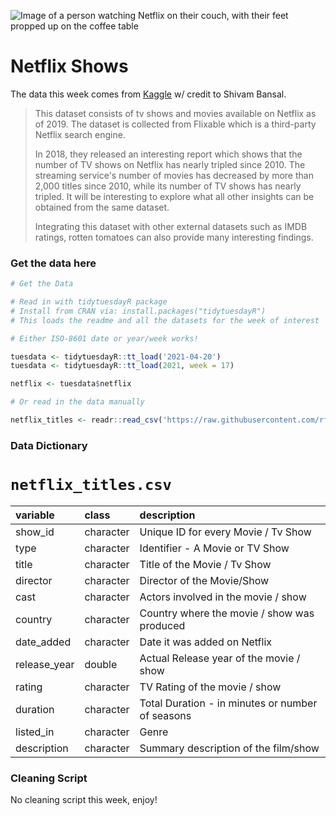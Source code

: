 ![Image of a person watching Netflix on their couch, with their feet propped up on the coffee table](https://images.unsplash.com/photo-1586899028174-e7098604235b?ixid=MnwxMjA3fDB8MHxwaG90by1wYWdlfHx8fGVufDB8fHx8&ixlib=rb-1.2.1&auto=format&fit=crop&w=1351&q=80)

# Netflix Shows

The data this week comes from [Kaggle](https://www.kaggle.com/shivamb/netflix-shows?select=netflix_titles.csv) w/ credit to Shivam Bansal.

> This dataset consists of tv shows and movies available on Netflix as of 2019. The dataset is collected from Flixable which is a third-party Netflix search engine.
> 
> In 2018, they released an interesting report which shows that the number of TV shows on Netflix has nearly tripled since 2010. The streaming service's number of movies has decreased by more than 2,000 titles since 2010, while its number of TV shows has nearly tripled. It will be interesting to explore what all other insights can be obtained from the same dataset.
> 
> Integrating this dataset with other external datasets such as IMDB ratings, rotten tomatoes can also provide many interesting findings.

### Get the data here

```r
# Get the Data

# Read in with tidytuesdayR package 
# Install from CRAN via: install.packages("tidytuesdayR")
# This loads the readme and all the datasets for the week of interest

# Either ISO-8601 date or year/week works!

tuesdata <- tidytuesdayR::tt_load('2021-04-20')
tuesdata <- tidytuesdayR::tt_load(2021, week = 17)

netflix <- tuesdata$netflix

# Or read in the data manually

netflix_titles <- readr::read_csv('https://raw.githubusercontent.com/rfordatascience/tidytuesday/main/data/2021/2021-04-20/netflix_titles.csv')

```
### Data Dictionary

# `netflix_titles.csv`

|variable     |class     |description |
|:------------|:---------|:-----------|
|show_id      |character | Unique ID for every Movie / Tv Show |
|type         |character | Identifier - A Movie or TV Show |
|title        |character | Title of the Movie / Tv Show |
|director     |character | Director of the Movie/Show |
|cast         |character | Actors involved in the movie / show |
|country      |character | Country where the movie / show was produced |
|date_added   |character | Date it was added on Netflix |
|release_year |double    | Actual Release year of the movie / show|
|rating       |character | TV Rating of the movie / show|
|duration     |character | Total Duration - in minutes or number of seasons|
|listed_in    |character | Genre |
|description  |character | Summary description of the film/show |

### Cleaning Script

No cleaning script this week, enjoy!
